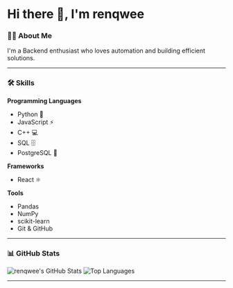 # Hi there 👋, I'm renqwee

### 👨‍💻 About Me
I'm a Backend enthusiast who loves automation and building efficient solutions.  

---

### 🛠 Skills

**Programming Languages**
- Python 🐍
- JavaScript ⚡
- C++ 💻
- SQL 🗄️
- PostgreSQL 🐘

**Frameworks**
- React ⚛️

**Tools**
- Pandas
- NumPy
- scikit-learn
- Git & GitHub

---

### 📊 GitHub Stats
![renqwee's GitHub Stats](https://github-readme-stats.vercel.app/api?username=renqwee&show_icons=true&theme=radical)
![Top Languages](https://github-readme-stats.vercel.app/api/top-langs/?username=renqwee&layout=compact&theme=radical)

---


